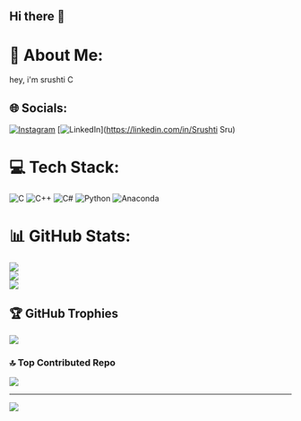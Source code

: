 ## Hi there 👋
# 💫 About Me:
hey, i'm srushti C<br>


## 🌐 Socials:
[![Instagram](https://img.shields.io/badge/Instagram-%23E4405F.svg?logo=Instagram&logoColor=white)](https://instagram.com/srushti_10_) [![LinkedIn](https://img.shields.io/badge/LinkedIn-%230077B5.svg?logo=linkedin&logoColor=white)](https://linkedin.com/in/Srushti Sru) 

# 💻 Tech Stack:
![C](https://img.shields.io/badge/c-%2300599C.svg?style=for-the-badge&logo=c&logoColor=white) ![C++](https://img.shields.io/badge/c++-%2300599C.svg?style=for-the-badge&logo=c%2B%2B&logoColor=white) ![C#](https://img.shields.io/badge/c%23-%23239120.svg?style=for-the-badge&logo=csharp&logoColor=white) ![Python](https://img.shields.io/badge/python-3670A0?style=for-the-badge&logo=python&logoColor=ffdd54) ![Anaconda](https://img.shields.io/badge/Anaconda-%2344A833.svg?style=for-the-badge&logo=anaconda&logoColor=white)
# 📊 GitHub Stats:
![](https://github-readme-stats.vercel.app/api?username=Srushti-C-10&theme=radical&hide_border=false&include_all_commits=false&count_private=false)<br/>
![](https://github-readme-streak-stats.herokuapp.com/?user=Srushti-C-10&theme=radical&hide_border=false)<br/>
![](https://github-readme-stats.vercel.app/api/top-langs/?username=Srushti-C-10&theme=radical&hide_border=false&include_all_commits=false&count_private=false&layout=compact)

## 🏆 GitHub Trophies
![](https://github-profile-trophy.vercel.app/?username=Srushti-C-10&theme=radical&no-frame=true&no-bg=false&margin-w=4)

### 🔝 Top Contributed Repo
![](https://github-contributor-stats.vercel.app/api?username=Srushti-C-10&limit=5&theme=dark&combine_all_yearly_contributions=true)

---
[![](https://visitcount.itsvg.in/api?id=Srushti-C-10&icon=6&color=8)](https://visitcount.itsvg.in)

<!-- Proudly created with GPRM ( https://gprm.itsvg.in ) -->
<!--
**Srushti-C-10/Srushti-C-10** is a ✨ _special_ ✨ repository because its `README.md` (this file) appears on your GitHub profile.

Here are some ideas to get you started:

- 🔭 I’m currently working on ...
- 🌱 I’m currently learning ...
- 👯 I’m looking to collaborate on ...
- 🤔 I’m looking for help with ...
- 💬 Ask me about ...
- 📫 How to reach me: ...
- 😄 Pronouns: ...
- ⚡ Fun fact: ...
-->
